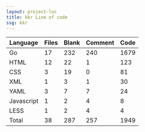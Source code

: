 ```yaml
---
layout: project-loc
title: kkr Line of code
ssg: kkr
---
```

<div class="table-responsive">
<table class="table">
<thead><tr>
<th>Language</th>
<th>Files</th>
<th>Blank</th>
<th>Comment</th>
<th>Code</th>
</tr></thead><tbody>
<tr><td>Go</td><td> 17</td><td> 232</td><td> 240</td><td> 1679</td></tr>
<tr><td>HTML</td><td> 12</td><td> 22</td><td> 1</td><td> 123</td></tr>
<tr><td>CSS</td><td> 3</td><td> 19</td><td> 0</td><td> 81</td></tr>
<tr><td>XML</td><td> 1</td><td> 3</td><td> 1</td><td> 30</td></tr>
<tr><td>YAML</td><td> 3</td><td> 7</td><td> 7</td><td> 24</td></tr>
<tr><td>Javascript</td><td> 1</td><td> 2</td><td> 4</td><td> 8</td></tr>
<tr><td>LESS</td><td> 1</td><td> 2</td><td> 4</td><td> 4</td></tr>
<tr><td>Total</td><td>38</td><td>287</td><td>257</td><td>1949</td></tr>
</tbody></table></div>
